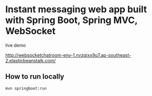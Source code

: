 # Instant messaging web app built with Spring Boot, Spring MVC, WebSocket

live demo

http://websocketchatroom-env-1.nvzqixx9u7.ap-southeast-2.elasticbeanstalk.com/

## How to run locally

```bash
mvn springboot:run
```
